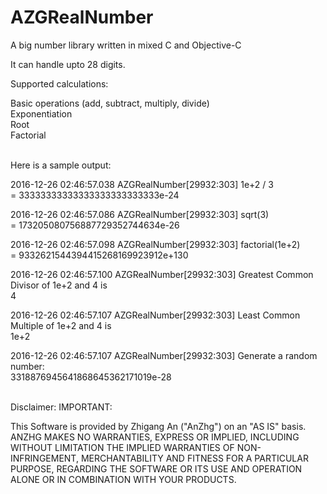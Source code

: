 # AZGRealNumber
A big number library written in mixed C and Objective-C

It can handle upto 28 digits.

Supported calculations:

Basic operations (add, subtract, multiply, divide)<br>Exponentiation<br>Root<br>Factorial

<br>
Here is a sample output:

2016-12-26 02:46:57.038 AZGRealNumber[29932:303] 1e+2 / 3<br>= 33333333333333333333333333e-24

2016-12-26 02:46:57.086 AZGRealNumber[29932:303] sqrt(3)<br>= 173205080756887729352744634e-26

2016-12-26 02:46:57.098 AZGRealNumber[29932:303] factorial(1e+2)<br>= 9332621544394415268169923912e+130

2016-12-26 02:46:57.100 AZGRealNumber[29932:303] Greatest Common Divisor of 1e+2 and 4 is<br>4

2016-12-26 02:46:57.107 AZGRealNumber[29932:303] Least Common Multiple of 1e+2 and 4 is<br>1e+2

2016-12-26 02:46:57.107 AZGRealNumber[29932:303] Generate a random number:<br>3318876945641868645362171019e-28

<br>
Disclaimer: IMPORTANT:

This Software is provided by Zhigang An ("AnZhg") on an "AS IS" basis. ANZHG MAKES NO WARRANTIES, EXPRESS OR IMPLIED, INCLUDING WITHOUT LIMITATION THE IMPLIED WARRANTIES OF NON-INFRINGEMENT, MERCHANTABILITY AND FITNESS FOR A PARTICULAR PURPOSE, REGARDING THE SOFTWARE OR ITS USE AND OPERATION ALONE OR IN COMBINATION WITH YOUR PRODUCTS.
